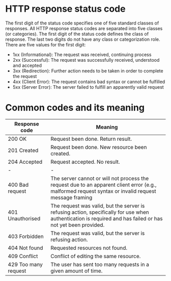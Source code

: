 # HTTP response status code
The first digit of the status code specifies one of five standard classes of responses. All HTTP response status codes are separated into five classes (or categories). The first digit of the status code defines the class of response. The last two digits do not have any class or categorization role. There are five values for the first digit:

 - 1xx (Informational): The request was received, continuing process
 - 2xx (Successful): The request was successfully received, understood and accepted
 - 3xx (Redirection): Further action needs to be taken in order to complete the request
 - 4xx (Client Error): The request contains bad syntax or cannot be fulfilled
 - 5xx (Server Error): The server failed to fulfill an apparently valid request

# Common codes and its meaning
Response code | Meaning
------------- | -------
200 OK | Request been done. Return result.
201 Created | Request been done. New resource been created.
204 Accepted | Request accepted. No result.
- | -
400 Bad request | The server cannot or will not process the request due to an apparent client error (e.g., malformed request syntax or invalid request message framing
401 Unauthorised | The request was valid, but the server is refusing action, specifically for use when authentication is required and has failed or has not yet been provided.
403 Forbidden | The request was valid, but the server is refusing action.
404 Not found | Requested resources not found.
409 Conflict | Conflict of editing the same resource.
429 Too many request | The user has sent too many requests in a given amount of time.